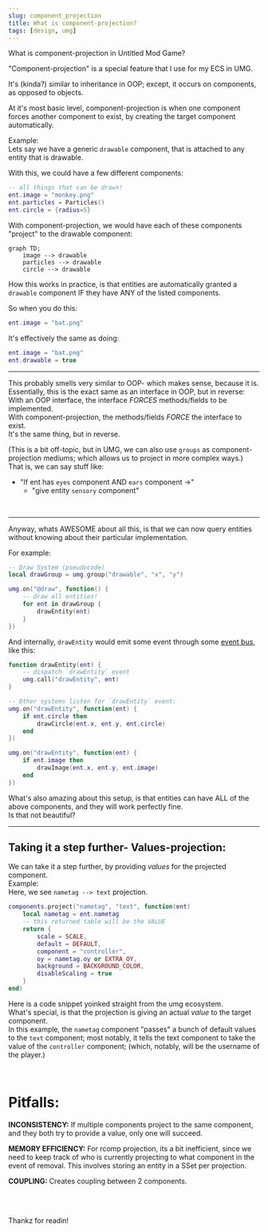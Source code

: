 ```yaml
---
slug: component_projection
title: What is component-projection?
tags: [design, umg]
---
```


What is component-projection in Untitled Mod Game?

<!--truncate-->

"Component-projection" is a special feature that I use for my ECS in UMG.

It's (kinda?) similar to inheritance in OOP; except, it occurs on components, as opposed to objects.

At it's most basic level, component-projection is when one component forces another component to exist, by creating the target component automatically.

Example:  
Lets say we have a generic `drawable` component, that is attached to any entity that is drawable.  

With this, we could have a few different components: 
```lua
-- all things that can be drawn!
ent.image = "monkey.png"
ent.particles = Particles()
ent.circle = {radius=5}
```
With component-projection, we would have each of these components "project" to the drawable component:
```mermaid
graph TD;
    image --> drawable
    particles --> drawable
    circle --> drawable
```

How this works in practice, is that entities are automatically granted a `drawable` component IF they have ANY of the listed components.

So when you do this:
```lua
ent.image = "bat.png"
```
It's effectively the same as doing:
```lua
ent.image = "bat.png"
ent.drawable = true
```

---
This probably smells very similar to OOP- which makes sense, because it is. Essentially, this is the exact same as an interface in OOP, but in reverse:  
With an OOP interface, the interface *FORCES* methods/fields to be implemented.  
With component-projection, the methods/fields *FORCE* the interface to exist.  
It's the same thing, but in reverse.

(This is a bit off-topic, but in UMG, we can also use `groups` as component-projection mediums; which allows us to project in more complex ways.)  
That is, we can say stuff like:
- "If ent has `eyes` component AND `ears` component ->"
    - "give entity `sensory` component"

<br/>

---

Anyway, whats AWESOME about all this, is that we can now query entities without knowing about their particular implementation.  

For example:
```lua
-- Draw System (pseudocode)
local drawGroup = umg.group("drawable", "x", "y")

umg.on("@draw", function() {
    -- draw all entities!
    for ent in drawGroup {
        drawEntity(ent)
    }
})
```

And internally, `drawEntity` would emit some event through some [event bus](../buses), like this:
```lua
function drawEntity(ent) {
    -- dispatch `drawEntity` event
    umg.call("drawEntity", ent)
}
```

```lua
-- Other systems listen for `drawEntity` event:
umg.on("drawEntity", function(ent) {
    if ent.circle then
        drawCircle(ent.x, ent.y, ent.circle)
    end
})

umg.on("drawEntity", function(ent) {
    if ent.image then
        drawImage(ent.x, ent.y, ent.image)
    end
})
```

What's also amazing about this setup, is that entities can have ALL of the above components, and they will work perfectly fine.<br/>
Is that not beautiful?

---

## Taking it a step further- Values-projection:
We can take it a step further, by providing *values* for the projected component.  
Example:  
Here, we see `nametag --> text` projection.  
```lua
components.project("nametag", "text", function(ent)
    local nametag = ent.nametag
    -- this returned table will be the VALUE
    return {
        scale = SCALE,
        default = DEFAULT,
        component = "controller",
        oy = nametag.oy or EXTRA_OY,
        background = BACKGROUND_COLOR,
        disableScaling = true
    }
end)
```
Here is a code snippet yoinked straight from the umg ecosystem.  
What's special, is that the projection is giving an actual *value* to the target component.  
In this example, the `nametag` component "passes" a bunch of default values to the `text` component; most notably, it tells the text component to take the value of the `controller` component; (which, notably, will be the username of the player.)

<br/>

# Pitfalls:
**INCONSISTENCY:** If multiple components project to the same component, and they both try to provide a value, only one will succeed.

**MEMORY EFFICIENCY:** For rcomp projection, its a bit inefficient, since we need to keep track of who is currently projecting to what component in the event of removal. This involves storing an entity in a SSet per projection.

**COUPLING:** Creates coupling between 2 components.


<br/>
<br/>


Thankz for readin!

